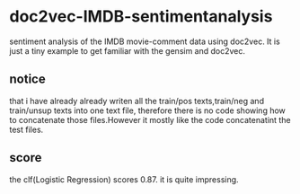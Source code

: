 # doc2vec-IMDB-sentimentanalysis
sentiment analysis of the IMDB movie-comment data using doc2vec. It is just a tiny example to get familiar with the gensim and doc2vec.

## notice
that  i have already already writen all the train/pos texts,train/neg and train/unsup texts into one text file, therefore there is no code showing how to concatenate those files.However it mostly like the code concatenatint the test files.

## score
the clf(Logistic Regression) scores 0.87. it is quite impressing.
